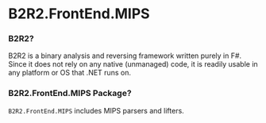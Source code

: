 # B2R2.FrontEnd.MIPS

### B2R2?

B2R2 is a binary analysis and reversing framework written purely in F#. Since it
does not rely on any native (unmanaged) code, it is readily usable in any
platform or OS that .NET runs on.

### B2R2.FrontEnd.MIPS Package?

`B2R2.FrontEnd.MIPS` includes MIPS parsers and lifters.
